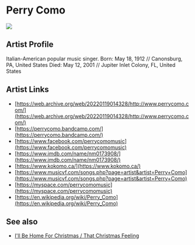 # Perry Como

![](../../asssets/artists/Perry_Como.png)

## Artist Profile

Italian-American popular music singer.
Born: May 18, 1912 // Canonsburg, PA, United States
Died: May 12, 2001 // Jupiter Inlet Colony, FL, United States

## Artist Links

- [https://web.archive.org/web/20220119014328/http://www.perrycomo.com/](https://web.archive.org/web/20220119014328/http://www.perrycomo.com/)
- [https://perrycomo.bandcamp.com/](https://perrycomo.bandcamp.com/)
- [https://www.facebook.com/perrycomomusic](https://www.facebook.com/perrycomomusic)
- [https://www.imdb.com/name/nm0173908/](https://www.imdb.com/name/nm0173908/)
- [https://www.kokomo.ca/](https://www.kokomo.ca/)
- [https://www.musicvf.com/songs.php?page=artist&artist=Perry+Como](https://www.musicvf.com/songs.php?page=artist&artist=Perry+Como)
- [https://myspace.com/perrycomomusic](https://myspace.com/perrycomomusic)
- [https://en.wikipedia.org/wiki/Perry_Como](https://en.wikipedia.org/wiki/Perry_Como)


## See also

- [I'll Be Home For Christmas / That Christmas Feeling](Perry_Como-Ill_Be_Home_For_Christmas_-_That_Christmas_Feeling.md)
